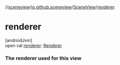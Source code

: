 //[sceneview](../../../index.md)/[io.github.sceneview](../index.md)/[SceneView](index.md)/[renderer](renderer.md)

# renderer

[androidJvm]\
open val [renderer](renderer.md): [Renderer](../../com.google.ar.sceneform.rendering/-renderer/index.md)

###  The renderer used for this view
